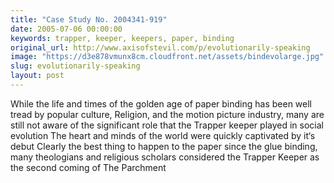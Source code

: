 ```yaml
---
title: "Case Study No. 2004341-919"
date: 2005-07-06 00:00:00
keywords: trapper, keeper, keepers, paper, binding
original_url: http://www.axisofstevil.com/p/evolutionarily-speaking
image: "https://d3e878vmunx8cm.cloudfront.net/assets/bindevolarge.jpg"
slug: evolutionarily-speaking
layout: post
---
```


While the life and times of the golden age of paper binding has been well tread by popular culture, Religion, and the motion picture industry, many are still not aware of the significant role that the Trapper keeper played in social evolution The heart and minds of the world were quickly captivated by it‘s debut Clearly the best thing to happen to the paper since the glue binding, many theologians and religious scholars considered the Trapper Keeper as the second coming of The Parchment

